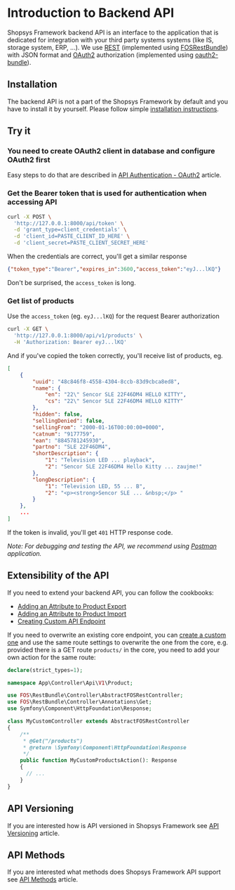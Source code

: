 # Introduction to Backend API

Shopsys Framework backend API is an interface to the application that is dedicated for integration with your third party systems systems (like IS, storage system, ERP, ...).
We use [REST](https://en.wikipedia.org/wiki/Representational_state_transfer) (implemented using [FOSRestBundle](https://github.com/FriendsOfSymfony/FOSRestBundle)) with JSON format and [OAuth2](https://oauth.net/2/) authorization (implemented using [oauth2-bundle](https://github.com/trikoder/oauth2-bundle)).

## Installation

The backend API is not a part of the Shopsys Framework by default and you have to install it by yourself.
Please follow simple [installation instructions](./backend-api-installation.md).

## Try it

### You need to create OAuth2 client in database and configure OAuth2 first

Easy steps to do that are described in [API Authentication - OAuth2](./api-authentication-oauth2.md) article.

### Get the Bearer token that is used for authentication when accessing API

```sh
curl -X POST \
  'http://127.0.0.1:8000/api/token' \
  -d 'grant_type=client_credentials' \
  -d 'client_id=PASTE_CLIENT_ID_HERE' \
  -d 'client_secret=PASTE_CLIENT_SECRET_HERE'
```

When the credentials are correct, you'll get a similar response
```json
{"token_type":"Bearer","expires_in":3600,"access_token":"eyJ...lKQ"}
```

Don't be surprised, the `access_token` is long.

### Get list of products

Use the `access_token` (eg. `eyJ...lKQ`) for the request Bearer authorization

```sh
curl -X GET \
  'http://127.0.0.1:8000/api/v1/products' \
  -H 'Authorization: Bearer eyJ...lKQ'
```

And if you've copied the token correctly, you'll receive list of products, eg.

```json
[
    {
        "uuid": "48c846f8-4558-4304-8ccb-83d9cbca8ed8",
        "name": {
            "en": "22\" Sencor SLE 22F46DM4 HELLO KITTY",
            "cs": "22\" Sencor SLE 22F46DM4 HELLO KITTY"
        },
        "hidden": false,
        "sellingDenied": false,
        "sellingFrom": "2000-01-16T00:00:00+0000",
        "catnum": "9177759",
        "ean": "8845781245930",
        "partno": "SLE 22F46DM4",
        "shortDescription": {
            "1": "Television LED ... playback",
            "2": "Sencor SLE 22F46DM4 Hello Kitty ... zaujme!"
        },
        "longDescription": {
            "1": "Television LED, 55 ... B",
            "2": "<p><strong>Sencor SLE ... &nbsp;</p> "
        }
    },
    ...
]
```

If the token is invalid, you'll get `401` HTTP response code.

*Note: For debugging and testing the API, we recommend using [Postman](https://www.getpostman.com/apps) application.*

## Extensibility of the API
If you need to extend your backend API, you can follow the cookbooks:

* [Adding an Attribute to Product Export](../cookbook/backend-api/adding-an-attribute-to-product-export.md)
* [Adding an Attribute to Product Import](../cookbook/backend-api/adding-an-attribute-to-product-import.md)
* [Creating Custom API Endpoint](../cookbook/backend-api/creating-custom-api-endpoint.md)

If you need to overwrite an existing core endpoint, you can [create a custom one](../cookbook/backend-api/creating-custom-api-endpoint.md) and use the same route settings to overwrite the one from the core,
e.g. provided there is a GET route `products/` in the core, you need to add your own action for the same route:
```php
declare(strict_types=1);

namespace App\Controller\Api\V1\Product;

use FOS\RestBundle\Controller\AbstractFOSRestController;
use FOS\RestBundle\Controller\Annotations\Get;
use Symfony\Component\HttpFoundation\Response;

class MyCustomController extends AbstractFOSRestController
{
    /**
     * @Get("/products")
     * @return \Symfony\Component\HttpFoundation\Response
     */
    public function MyCustomProductsAction(): Response
    {
      // ...
    }
}
```

## API Versioning

If you are interested how is API versioned in Shopsys Framework see [API Versioning](./api-versioning.md) article.

## API Methods

If you are interested what methods does Shopsys Framework API support see [API Methods](./api-methods.md) article.
